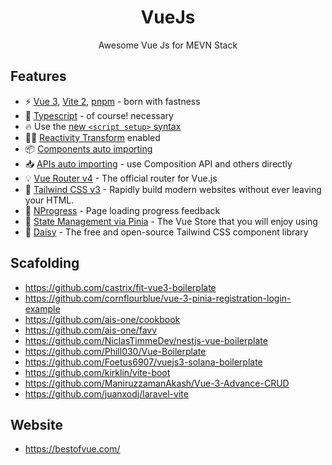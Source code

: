 <div align='center'>
<h1>VueJs</h1>
</div>

<p align='center'>
Awesome Vue Js for MEVN Stack
</p>


## Features

- ⚡ [Vue 3](https://github.com/vuejs/vue-next), [Vite 2](https://github.com/vitejs/vite), [pnpm](https://pnpm.js.org/) - born with fastness
- 💪 [Typescript](https://www.typescriptlang.org/) - of course! necessary
- 🔥 Use the [new `<script setup>` syntax](https://github.com/vuejs/rfcs/pull/227)
- 🤙🏻 [Reactivity Transform](https://vuejs.org/guide/extras/reactivity-transform.html) enabled
- 📦 [Components auto importing](./src/components)
- 📥 [APIs auto importing](https://github.com/antfu/unplugin-auto-import) - use Composition API and others directly
- 💡 [Vue Router v4](https://router.vuejs.org/zh/) - The official router for Vue.js
- 🎨 [Tailwind CSS v3](https://tailwindcss.com/docs/configuration) - Rapidly build modern websites without ever leaving your HTML.
- 🎉 [NProgress](https://github.com/rstacruz/nprogress) - Page loading progress feedback
- 🍍 [State Management via Pinia](https://pinia.esm.dev/) - The Vue Store that you will enjoy using
- 🌼 [Daisy](https://daisyui.com/) - The free and open-source Tailwind CSS component library


## Scafolding
- https://github.com/castrix/fit-vue3-boilerplate
- https://github.com/cornflourblue/vue-3-pinia-registration-login-example 
- https://github.com/ais-one/cookbook
- https://github.com/ais-one/favv
- https://github.com/NiclasTimmeDev/nestjs-vue-boilerplate
- https://github.com/Phill030/Vue-Boilerplate
- https://github.com/Foetus6907/vuejs3-solana-boilerplate
- https://github.com/kirklin/vite-boot
- https://github.com/ManiruzzamanAkash/Vue-3-Advance-CRUD
- https://github.com/juanxodj/laravel-vite

## Website
- https://bestofvue.com/
